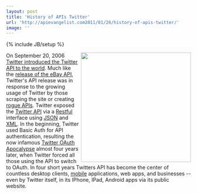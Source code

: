 ```yaml
---
layout: post
title: 'History of APIs Twitter'
url: 'http://apievangelist.com2011/01/26/history-of-apis-twitter/'
image: ''
---
```

{% include JB/setup %}
<a href="http://blog.twitter.com/2006/09/introducing-twitter-api.html" target="_blank"><img src="http://kinlane-productions.s3.amazonaws.com/twitter/Twitter-Introducing-The-Twitter-API.png"  width="300" align="right" /></a>On September 20, 2006 <a href="http://blog.twitter.com/2006/09/introducing-twitter-api.html" target="_blank">Twitter introduced the Twitter API to the world</a>.
Much like the <a href="http://blog.apievangelist.com/2011/01/26/history-of-apis-ebay/" target="_blank">release of the eBay API</a>, Twitter's API release was in response to the growing usage of Twitter by those scraping the site or creating <a href="http://www.kinlane.com/2010/09/rogue-api-development/" target="_blank">rogue APIs</a>.
Twitter exposed the <a href="http://www.apievangelist.com/api-detail.php?API_ID=1831">Twitter API</a> via a <a href="http://www.kinlane.com/">Restful</a> interface using <a href="http://www.apievangelist.com/definition-json.php">JSON</a> and <a href="http://www.apievangelist.com/definition-xml.php">XML</a>.
In the beginning, Twitter used Basic Auth for API authentication, resulting the now infamous <a href="http://twitter.com/!/SNFLabs/status/16426051477" target="_blank">Twitter OAuth Apocalypse</a> almost four years later, when Twitter forced all those using the API to switch to OAuth.
In four short years Twitters API has become the center of countless desktop clients, <a href="http://www.kinlane.com/category/mobile/">mobile</a> applications, web apps, and businesses -- even by Twitter itself, in its IPhone, IPad, Android apps via its public website.
